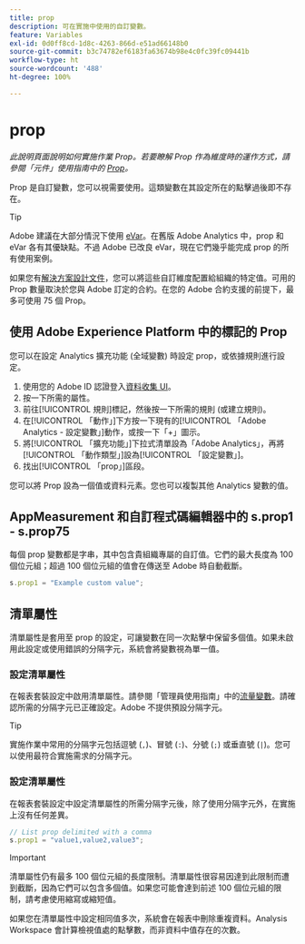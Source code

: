 ```yaml
---
title: prop
description: 可在實施中使用的自訂變數。
feature: Variables
exl-id: 0d0ff8cd-1d8c-4263-866d-e51ad66148b0
source-git-commit: b3c74782ef6183fa63674b98e4c0fc39fc09441b
workflow-type: ht
source-wordcount: '488'
ht-degree: 100%

---
```


# prop

*此說明頁面說明如何實施作業 Prop。若要瞭解 Prop 作為維度時的運作方式，請參閱「元件」使用指南中的 [Prop](/help/components/dimensions/prop.md)。*

Prop 是自訂變數，您可以視需要使用。這類變數在其設定所在的點擊過後即不存在。

>[!TIP]
>
>Adobe 建議在大部分情況下使用 [eVar](evar.md)。在舊版 Adobe Analytics 中，prop 和 eVar 各有其優缺點。不過 Adobe 已改良 eVar，現在它們幾乎能完成 prop 的所有使用案例。

如果您有[解決方案設計文件](/help/implement/prepare/solution-design.md)，您可以將這些自訂維度配置給組織的特定值。可用的 Prop 數量取決於您與 Adobe 訂定的合約。在您的 Adobe 合約支援的前提下，最多可使用 75 個 Prop。

## 使用 Adobe Experience Platform 中的標記的 Prop

您可以在設定 Analytics 擴充功能 (全域變數) 時設定 prop，或依據規則進行設定。

1. 使用您的 Adobe ID 認證登入[資料收集 UI](https://experience.adobe.com/data-collection)。
2. 按一下所需的屬性。
3. 前往[!UICONTROL 規則]標記，然後按一下所需的規則 (或建立規則)。
4. 在[!UICONTROL 「動作」]下方按一下現有的[!UICONTROL 「Adobe Analytics - 設定變數」]動作，或按一下「+」圖示。
5. 將[!UICONTROL 「擴充功能」]下拉式清單設為「Adobe Analytics」，再將[!UICONTROL 「動作類型」]設為[!UICONTROL 「設定變數」]。
6. 找出[!UICONTROL 「prop」]區段。

您可以將 Prop 設為一個值或資料元素。您也可以複製其他 Analytics 變數的值。

## AppMeasurement 和自訂程式碼編輯器中的 s.prop1 - s.prop75

每個 prop 變數都是字串，其中包含貴組織專屬的自訂值。它們的最大長度為 100 個位元組；超過 100 個位元組的值會在傳送至 Adobe 時自動截斷。

```js
s.prop1 = "Example custom value";
```

## 清單屬性

清單屬性是套用至 prop 的設定，可讓變數在同一次點擊中保留多個值。如果未啟用此設定或使用錯誤的分隔字元，系統會將變數視為單一值。

### 設定清單屬性

在報表套裝設定中啟用清單屬性。請參閱「管理員使用指南」中的[流量變數](/help/admin/admin/c-traffic-variables/traffic-var.md)。請確認所需的分隔字元已正確設定。Adobe 不提供預設分隔字元。

>[!TIP]
>
> 實施作業中常用的分隔字元包括逗號 (`,`)、冒號 (`:`)、分號 (`;`) 或垂直號 (`|`)。您可以使用最符合實施需求的分隔字元。

### 設定清單屬性

在報表套裝設定中設定清單屬性的所需分隔字元後，除了使用分隔字元外，在實施上沒有任何差異。

```js
// List prop delimited with a comma
s.prop1 = "value1,value2,value3";
```

>[!IMPORTANT]
>
>清單屬性仍有最多 100 個位元組的長度限制。清單屬性很容易因達到此限制而遭到截斷，因為它們可以包含多個值。如果您可能會達到前述 100 個位元組的限制，請考慮使用縮寫或縮短值。

如果您在清單屬性中設定相同值多次，系統會在報表中刪除重複資料。Analysis Workspace 會計算檢視值處的點擊數，而非資料中值存在的次數。
